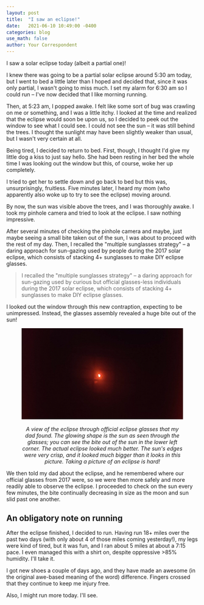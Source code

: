 ```yaml
---
layout: post
title:  "I saw an eclipse!"
date:   2021-06-10 10:49:00 -0400
categories: blog
use_math: false
author: Your Correspondent
---
```


I saw a solar eclipse today (albeit a partial one)!

I knew there was going to be a partial solar eclipse around 5:30 am today, but I went to bed a little later than I hoped and decided that, since it was only partial, I wasn't going to miss much. I set my alarm for 6:30 am so I could run &ndash; I've now decided that I like morning running.

Then, at 5:23 am, I popped awake. I felt like some sort of bug was crawling on me or something, and I was a little itchy. I looked at the time and realized that the eclipse would soon be upon us, so I decided to peek out the window to see what I could see. I could not see the sun &ndash; it was still behind the trees. I thought the sunlight may have been slightly weaker than usual, but I wasn't very certain at all.

Being tired, I decided to return to bed. First, though, I thought I'd give my little dog a kiss to just say hello. She had been resting in her bed the whole time I was looking out the window but this, of course, woke her up completely.

I tried to get her to settle down and go back to bed but this was, unsurprisingly, fruitless. Five minutes later, I heard my mom (who apparently also woke up to try to see the eclipse) moving around.

By now, the sun was visible above the trees, and I was thoroughly awake. I took my pinhole camera and tried to look at the eclipse. I saw nothing impressive.

After several minutes of checking the pinhole camera and maybe, just maybe seeing a small bite taken out of the sun, I was about to proceed with the rest of my day. Then, I recalled the "multiple sunglasses strategy" &ndash; a daring approach for sun-gazing used by people during the 2017 solar eclipse, which consists of stacking 4+ sunglasses to make DIY eclipse glasses.

> I recalled the "multiple sunglasses strategy" &ndash; a daring approach for sun-gazing used by curious but official glasses-less individuals during the 2017 solar eclipse, which consists of stacking 4+ sunglasses to make DIY eclipse glasses.

I looked out the window through this new contraption, expecting to be unimpressed. Instead, the glasses assembly revealed a huge bite out of the sun! 

<figure class="align-center">
	<p align="center">
		<img src="/images/2021-06-10-cropped-eclipse.jpg" alt="an image of the eclipse">
	</p>
	<figcaption>
		<p align="center"><i>A view of the eclipse through official eclipse glasses that my dad found. The glowing shape is the sun as seen through the glasses; you can see the bite out of the sun in the lower left corner. The actual eclipse looked much better. The sun's edges were very crisp, and it looked much bigger than it looks in this picture. Taking a picture of an eclipse is hard!</i></p>
	</figcaption>
</figure> 

We then told my dad about the eclipse, and he remembered where our official glasses from 2017 were, so we were then more safely and more readily able to observe the eclipse. I proceeded to check on the sun every few minutes, the bite continually decreasing in size as the moon and sun slid past one another.

## An obligatory note on running

After the eclipse finished, I decided to run. Having run 18+ miles over the past two days (with only about 4 of those miles coming yesterday!), my legs were kind of tired, but it was fun, and I ran about 5 miles at about a 7:15 pace. I even managed this with a shirt on, despite oppressive >85% humidity. I'll take it.

I got new shoes a couple of days ago, and they have made an awesome (in the original awe-based meaning of the word) difference. Fingers crossed that they continue to keep me injury free.

Also, I might run more today. I'll see.
